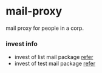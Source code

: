 # mail-proxy
mail proxy for people in a corp.

### invest info

* invest of list mail package [refer](invest/README.md)
* invest of test mail package [refer](invest/README-TEST.md)

